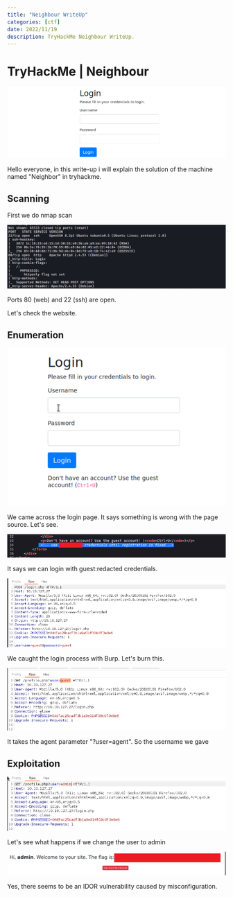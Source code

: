 ```yaml
---
title: "Neighbour WriteUp"
categories: [ctf]
date: 2022/11/19
description: TryHackMe Neighbour WriteUp.
---
```

# TryHackMe | Neighbour

<p align="center">
  <img src="/img/neighbour_thm/0.png">
</p>

Hello everyone, in this write-up i will explain the solution of the machine named "Neighbor" in tryhackme.

## Scanning

First we do nmap scan

<p align="center">
  <img src="/img/neighbour_thm/1.png">
</p>

Ports 80 (web) and 22 (ssh) are open.

Let's check the website.

## Enumeration

<p align="center">
  <img src="/img/neighbour_thm/2.png">
</p>

We came across the login page. It says something is wrong with the page source. Let's see.

<p align="center">
  <img src="/img/neighbour_thm/3.png">
</p>

It says we can login with guest:redacted credentials.

<p align="center">
  <img src="/img/neighbour_thm/4.png">
</p>

We caught the login process with Burp. Let's burn this.

<p align="center">
  <img src="/img/neighbour_thm/5.png">
</p>

It takes the agent parameter "?user=agent". So the username we gave

## Exploitation

<p align="center">
  <img src="/img/neighbour_thm/6.png">
</p>

Let's see what happens if we change the user to admin

<p align="center">
  <img src="/img/neighbour_thm/7.png">
</p>

Yes, there seems to be an IDOR vulnerability caused by misconfiguration.
